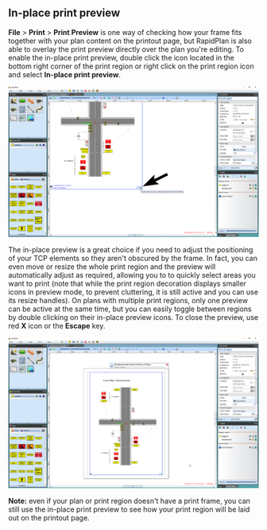 ## In-place print preview 

**File** > **Print** > **Print Preview** is one way of checking how your frame fits together with your plan content on the printout page, but RapidPlan is also able to overlay the print preview directly over the plan you're editing. To enable the in-place print preview, double click the icon located in the bottom right corner of the print region or right click on the print region icon and select **In-place print preview**.

![Double_click_for_print_preview](./assets/Double_click_for_print_preview.png)

The in-place preview is a great choice if you need to adjust the positioning of your TCP elements so they aren't obscured by the frame. In fact, you can even move or resize the whole print region and the preview will automatically adjust as required, allowing you to to quickly select areas you want to print (note that while the print region decoration displays smaller icons in preview mode, to prevent cluttering, it is still active and you can use its resize handles). On plans with multiple print regions, only one preview can be active at the same time, but you can easily toggle between regions by double clicking on their in-place preview icons. To close the preview, use red **X** icon or the **Escape** key.

![In-place_print_preview.png](./assets/In-place_print_preview.png)

**Note:** even if your plan or print region doesn't have a print frame, you can still use the in-place print preview to see how your print region will be laid out on the printout page.